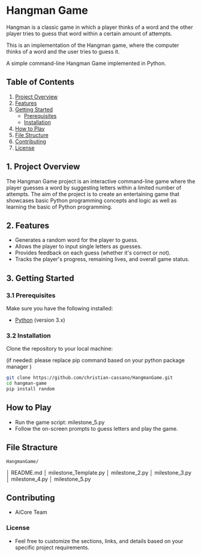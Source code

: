 # Hangman Game
Hangman is a classic game in which a player thinks of a word and the other player tries to guess that word within a certain amount of attempts.

This is an implementation of the Hangman game, where the computer thinks of a word and the user tries to guess it. 

A simple command-line Hangman Game implemented in Python.

## Table of Contents

1. [Project Overview](#project-overview)
2. [Features](#features)
3. [Getting Started](#getting-started)
    - [Prerequisites](#prerequisites)
    - [Installation](#installation)
4. [How to Play](#how-to-play)
5. [File Structure](#file-structure)
7. [Contributing](#contributing)
8. [License](#license)

## 1. Project Overview

The Hangman Game project is an interactive command-line game where the player guesses a word by suggesting letters within a limited number of attempts. The aim of the project is to create an entertaining game that showcases basic Python programming concepts and logic as well as learning the basic of Python programming.

## 2. Features

- Generates a random word for the player to guess.
- Allows the player to input single letters as guesses.
- Provides feedback on each guess (whether it's correct or not).
- Tracks the player's progress, remaining lives, and overall game status.

## 3. Getting Started

### 3.1 Prerequisites

Make sure you have the following installed:

- [Python](https://www.python.org/) (version 3.x)


### 3.2 Installation

Clone the repository to your local machine:

(if needed: please replace pip command based on your python package manager )

```bash
git clone https://github.com/christian-cassano/HangmanGame.git
cd hangman-game
pip install random 
```
 ## How to Play

- Run the game script:  milestone_5.py
- Follow the on-screen prompts to guess letters and play the game.

## File Stracture

    HangmanGame/
│   README.md
│   milestone_Template.py
│   milestone_2.py
│   milestone_3.py
│   milestone_4.py
│   milestone_5.py

## Contributing

- AiCore Team

### License
   
- Feel free to customize the sections, links, and details based on your specific project requirements.
